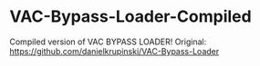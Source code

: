 # VAC-Bypass-Loader-Compiled
Compiled version of VAC BYPASS LOADER!  Original: https://github.com/danielkrupinski/VAC-Bypass-Loader
